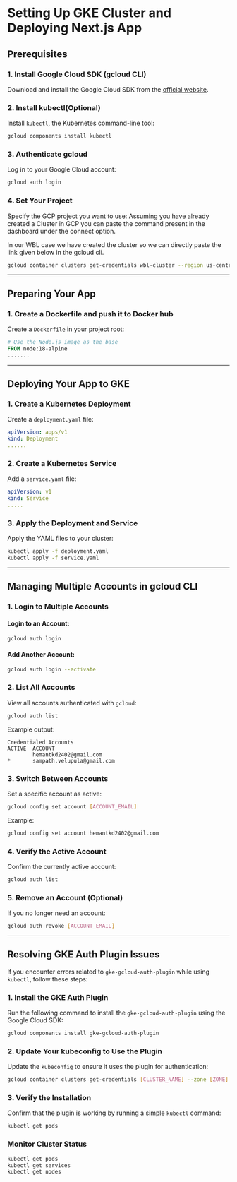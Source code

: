 # Setting Up GKE Cluster and Deploying Next.js App

## Prerequisites

### 1. Install Google Cloud SDK (gcloud CLI)
Download and install the Google Cloud SDK from the [official website](https://cloud.google.com/sdk/docs/install).

### 2. Install kubectl(Optional)
Install `kubectl`, the Kubernetes command-line tool:
```bash
gcloud components install kubectl
```

### 3. Authenticate gcloud
Log in to your Google Cloud account:
```bash
gcloud auth login
```

### 4. Set Your Project
Specify the GCP project you want to use: Assuming you have already created a Cluster in GCP you can paste the command present in the dashboard under the connect option.

In our WBL  case we have created the cluster so we can directly paste the link given below in the gcloud cli.

```bash
gcloud container clusters get-credentials wbl-cluster --region us-central1 --project wbl-new
```

---

## Preparing Your App

### 1. Create a Dockerfile and push it to Docker hub
Create a `Dockerfile` in your project root:
```dockerfile
# Use the Node.js image as the base
FROM node:18-alpine
.......
```
---

## Deploying Your App to GKE

### 1. Create a Kubernetes Deployment
Create a `deployment.yaml` file:
```yaml
apiVersion: apps/v1
kind: Deployment
......
```

### 2. Create a Kubernetes Service
Add a `service.yaml` file:
```yaml
apiVersion: v1
kind: Service
.....
```

### 3. Apply the Deployment and Service
Apply the YAML files to your cluster:
```bash
kubectl apply -f deployment.yaml
kubectl apply -f service.yaml
```

---

## Managing Multiple Accounts in gcloud CLI

### 1. Login to Multiple Accounts
#### Login to an Account:
```bash
gcloud auth login
```
#### Add Another Account:
```bash
gcloud auth login --activate
```

### 2. List All Accounts
View all accounts authenticated with `gcloud`:
```bash
gcloud auth list
```
Example output:
```
Credentialed Accounts
ACTIVE  ACCOUNT
        hemantkd2402@gmail.com
*       sampath.velupula@gmail.com
```

### 3. Switch Between Accounts
Set a specific account as active:
```bash
gcloud config set account [ACCOUNT_EMAIL]
```
Example:
```bash
gcloud config set account hemantkd2402@gmail.com
```

### 4. Verify the Active Account
Confirm the currently active account:
```bash
gcloud auth list
```

### 5. Remove an Account (Optional)
If you no longer need an account:
```bash
gcloud auth revoke [ACCOUNT_EMAIL]
```

---

## Resolving GKE Auth Plugin Issues

If you encounter errors related to `gke-gcloud-auth-plugin` while using `kubectl`, follow these steps:

### 1. Install the GKE Auth Plugin
Run the following command to install the `gke-gcloud-auth-plugin` using the Google Cloud SDK:
```bash
gcloud components install gke-gcloud-auth-plugin
```

### 2. Update Your kubeconfig to Use the Plugin
Update the `kubeconfig` to ensure it uses the plugin for authentication:
```bash
gcloud container clusters get-credentials [CLUSTER_NAME] --zone [ZONE]
```

### 3. Verify the Installation
Confirm that the plugin is working by running a simple `kubectl` command:
```bash
kubectl get pods
```

### Monitor Cluster Status
```bash
kubectl get pods
kubectl get services
kubectl get nodes
```
